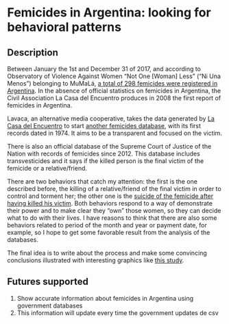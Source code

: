 # Femicides in Argentina: looking for behavioral patterns

## Description

Between January the 1st and December 31 of 2017, and according to Observatory of Violence Against Women “Not One [Woman] Less” (“Ni Una Menos”) belonging to MuMaLá, [a total of 298 femicides were registered in Argentina](http://www.observatorioniunamenos.org.ar/2018/01/26/1-femicidio-cada-29hs-en-el-2017/). In the absence of official statistics on femicides in Argentina, the Civil Association La Casa del Encuentro produces in 2008 the first report of femicides in Argentina.

Lavaca, an alternative media cooperative, takes the data generated by [La Casa del Encuentro](http://www.lacasadelencuentro.org/femicidios.html) to start [another femicides database](https://www.lavaca.org/notas/una-muestra-parcial/), with its first records dated in 1974. It aims to be a transparent and focused on the victim.
  
There is also an official database of the Supreme Court of Justice of the Nation with records of femicides since 2012. This database includes transvesticides and it says if the killed person is the final victim of the femicide or a relative/friend.

There are two behaviors that catch my attention: the first is the one described before, the killing of a relative/friend of the final victim in order to control and torment her; the other one is the [suicide of the femicide after having killed his victim](https://lmdiario.com.ar/noticia/3041/muchos-femicidios-no-llegan-a-juicio-por-el-suicidio-de-los-criminales). Both behaviors respond to a way of demonstrate their power and to make clear they “own” those women, so they can decide what to do with their lives. I have reasons to think that there are also some behaviors related to period of the month and year or payment date, for example, so I hope to get some favorable result from the analysis of the databases.
  
The final idea is to write about the process and make some convincing conclusions illustrated with interesting graphics like [this study](https://elgatoylacaja.com.ar/jugada-preparada/).
    
## Futures supported

1. Show accurate information about femicides in Argentina using government databases
1. This information will update every time the government updates de csv
